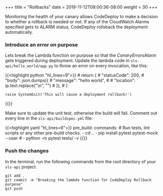 +++
title = "Rollbacks"
date = 2019-11-12T08:00:36-08:00
weight = 30
+++

Monitoring the health of your canary allows CodeDeploy to make a decision to whether a rollback is needed or not. If any of the CloudWatch Alarms specified gets to ALARM status, CodeDeploy rollsback the deployment automatically. 

### Introduce an error on purpose

Lets break the Lambda function on purpose so that the _CanaryErrorsAlarm_ gets triggered during deployment. Update the lambda code in `sls-api/hello_world/app.py` to throw an error on every invocation, like this:

{{<highlight python "hl_lines=9">}}
    # return {
    #     "statusCode": 200,
    #     "body": json.dumps({
    #         "message": "hello world",
    #         # "location": ip.text.replace("\n", "")
    #     }),
    # }
    
    raise SystemExit('This will cause a deployment rollback!')
{{</highlight>}} 

Make sure to update the unit test, otherwise the build will fail. Comment out every line in the `sls-api/buildspec.yml` file: 

{{<highlight yaml "hl_lines=6">}}
  pre_build:
    commands:
      # Run tests, lint scripts or any other pre-build checks.
      - cd ..
      - pip install pytest pytest-mock --user
      # - python -m pytest tests/ -v
{{</highlight>}} 

### Push the changes

In the terminal, run the following commands from the root directory of your `sls-api` project.

```
git add .
git commit -m "Breaking the lambda function for CodeDeploy Rollback purpose"
git push
```